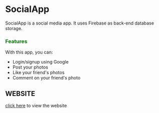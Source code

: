 # SocialApp
SocialApp is a social media app. It uses Firebase as back-end database storage.
<h3 style="color: green;">Features</h3>
With this app, you can:
<ul>
  <li>Login/signup using Google</li>
  <li>Post your photos</li>
  <li>Like your friend's photos</li>
  <li>Comment on your friend's photo</li>
</ul>  

## WEBSITE
<a href="https://spsocialapp.infinityfreeapp.com">click here</a> to view the website
